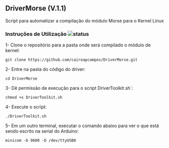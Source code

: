 ## DriverMorse (V.1.1)

Script para automatizar a compilação do módulo Morse para o Kernel Linux

### Instruções de Utilização ![status](https://img.shields.io/readthedocs/pip.svg)

1- Clone o repositório para a pasta onde será compilado o módulo de kernel:

`git clone https://github.com/cairoapcampos/DriverMorse.git`

2- Entre na pasta do código do driver:

`cd DriverMorse`

3- Dê permissão de execução para o script DriverToolkit.sh`:

`chmod +x DriverToolkit.sh`

4- Execute o script:

`./DriverToolkit.sh`

5- Em um outro terminal, executar o comando abaixo para ver o que está sendo escrito na serial do Arduino:

`minicom -b 9600 -D /dev/ttyUSB0`
